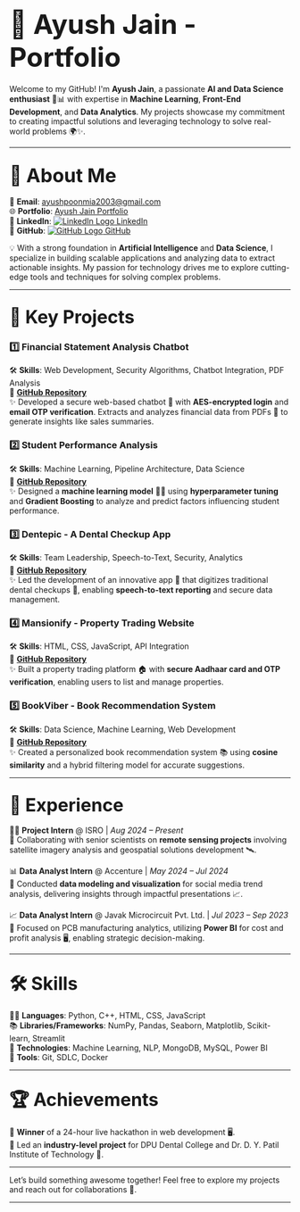 # <span style="font-size: 48px;">🚀 Ayush Jain - Portfolio</span>  

Welcome to my GitHub! I'm **Ayush Jain**, a passionate **AI and Data Science enthusiast** 🧠📊 with expertise in **Machine Learning**, **Front-End Development**, and **Data Analytics**. My projects showcase my commitment to creating impactful solutions and leveraging technology to solve real-world problems 🌍✨.  

---

## <span style="font-size: 34px;">📖 About Me</span>  

📧 **Email**: [ayushpoonmia2003@gmail.com](mailto:ayushpoonmia2003@gmail.com)  
🌐 **Portfolio**: [Ayush Jain Portfolio](https://ayushsportfolio-gilt.vercel.app/)  
💼 **LinkedIn**: [![LinkedIn Logo](https://img.icons8.com/color/25/linkedin.png) LinkedIn](https://www.linkedin.com/in/ayush-jain-8b6985231)  
👾 **GitHub**: [![GitHub Logo](https://img.icons8.com/material-outlined/25/github.png) GitHub](https://github.com/ayushdit03)  

💡 With a strong foundation in **Artificial Intelligence** and **Data Science**, I specialize in building scalable applications and analyzing data to extract actionable insights. My passion for technology drives me to explore cutting-edge tools and techniques for solving complex problems.  

---

## <span style="font-size: 32px;">🚀 Key Projects</span>  

### 1️⃣ **Financial Statement Analysis Chatbot**  
🛠 **Skills**: Web Development, Security Algorithms, Chatbot Integration, PDF Analysis  
🔗 [**GitHub Repository**](#)  
✨ Developed a secure web-based chatbot 💬 with **AES-encrypted login** and **email OTP verification**. Extracts and analyzes financial data from PDFs 📄 to generate insights like sales summaries.  

### 2️⃣ **Student Performance Analysis**  
🛠 **Skills**: Machine Learning, Pipeline Architecture, Data Science  
🔗 [**GitHub Repository**](#)  
✨ Designed a **machine learning model** 🧑‍💻 using **hyperparameter tuning** and **Gradient Boosting** to analyze and predict factors influencing student performance.  

### 3️⃣ **Dentepic - A Dental Checkup App**  
🛠 **Skills**: Team Leadership, Speech-to-Text, Security, Analytics  
🔗 [**GitHub Repository**](#)  
✨ Led the development of an innovative app 📱 that digitizes traditional dental checkups 🦷, enabling **speech-to-text reporting** and secure data management.  

### 4️⃣ **Mansionify - Property Trading Website**  
🛠 **Skills**: HTML, CSS, JavaScript, API Integration  
🔗 [**GitHub Repository**](#)  
✨ Built a property trading platform 🏠 with **secure Aadhaar card and OTP verification**, enabling users to list and manage properties.  

### 5️⃣ **BookViber - Book Recommendation System**  
🛠 **Skills**: Data Science, Machine Learning, Web Development  
🔗 [**GitHub Repository**](#)  
✨ Created a personalized book recommendation system 📚 using **cosine similarity** and a hybrid filtering model for accurate suggestions.  

---

## <span style="font-size: 32px;">💼 Experience</span>  

👨‍💻 **Project Intern** @ ISRO | *Aug 2024 – Present*  
🌟 Collaborating with senior scientists on **remote sensing projects** involving satellite imagery analysis and geospatial solutions development 🛰️.  

📊 **Data Analyst Intern** @ Accenture | *May 2024 – Jul 2024*  
🌟 Conducted **data modeling and visualization** for social media trend analysis, delivering insights through impactful presentations 📈.  

📈 **Data Analyst Intern** @ Javak Microcircuit Pvt. Ltd. | *Jul 2023 – Sep 2023*  
🌟 Focused on PCB manufacturing analytics, utilizing **Power BI** for cost and profit analysis 🖥️, enabling strategic decision-making.  

---

## <span style="font-size: 32px;">🛠 Skills</span>  

🧑‍💻 **Languages**: Python, C++, HTML, CSS, JavaScript  
📚 **Libraries/Frameworks**: NumPy, Pandas, Seaborn, Matplotlib, Scikit-learn, Streamlit  
🧠 **Technologies**: Machine Learning, NLP, MongoDB, MySQL, Power BI  
🔧 **Tools**: Git, SDLC, Docker  

---

## <span style="font-size: 32px;">🏆 Achievements</span>  

🏅 **Winner** of a 24-hour live hackathon in web development 🖥️.  
🌟 Led an **industry-level project** for DPU Dental College and Dr. D. Y. Patil Institute of Technology 🏥.  

---

Let’s build something awesome together! Feel free to explore my projects and reach out for collaborations 🤝.  

---

